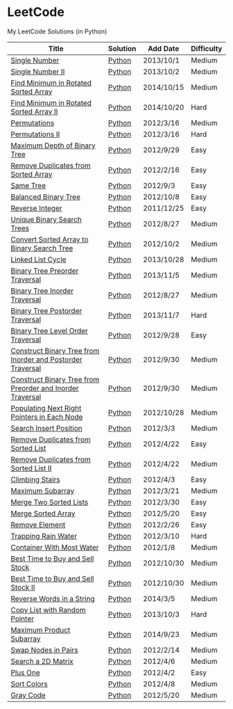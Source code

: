 LeetCode
========

My LeetCode Solutions (in Python)

| Title | Solution | Add Date | Difficulty |
| ----- | -------- | -------- | ---------- |
|[Single Number](https://oj.leetcode.com/problems/single-number/)| [Python](./src/single-number.py)|2013/10/1|Medium|
|[Single Number II](https://oj.leetcode.com/problems/single-number-ii/)| [Python](./src/single-number-ii.py)|2013/10/2|Medium|
|[Find Minimum in Rotated Sorted Array](https://oj.leetcode.com/problems/find-minimum-in-rotated-sorted-array/)| [Python](./src/find-minimum-in-rotated-sorted-array.py)|2014/10/15|Medium|
|[Find Minimum in Rotated Sorted Array II](https://oj.leetcode.com/problems/find-minimum-in-rotated-sorted-array-ii/)| [Python](./src/find-minimum-in-rotated-sorted-array-ii.py)|2014/10/20|Hard|
|[Permutations](https://oj.leetcode.com/problems/permutations/)| [Python](./src/permutations.py)|2012/3/16|Medium|
|[Permutations II](https://oj.leetcode.com/problems/permutations-ii/)| [Python](./src/permutations-ii.py)|2012/3/16|Hard|
|[Maximum Depth of Binary Tree](https://oj.leetcode.com/problems/maximum-depth-of-binary-tree/)| [Python](./src/maximum-depth-of-binary-tree.py)|2012/9/29|Easy|
|[Remove Duplicates from Sorted Array](https://oj.leetcode.com/problems/remove-duplicates-from-sorted-array/)| [Python](./src/remove-duplicates-from-sorted-array.py)|2012/2/16|Easy|
|[Same Tree](https://oj.leetcode.com/problems/same-tree/)| [Python](./src/same-tree.py)|2012/9/3|Easy|
|[Balanced Binary Tree](https://oj.leetcode.com/problems/balanced-binary-tree/)| [Python](./src/balanced-binary-tree.py)|2012/10/8|Easy|
|[Reverse Integer](https://oj.leetcode.com/problems/reverse-integer/)| [Python](./src/reverse-integer.py)|2011/12/25|Easy|
|[Unique Binary Search Trees](https://oj.leetcode.com/problems/unique-binary-search-trees/)| [Python](./src/unique-binary-search-trees.py)|2012/8/27|Medium|
|[Convert Sorted Array to Binary Search Tree](https://oj.leetcode.com/problems/convert-sorted-array-to-binary-search-tree/)| [Python](./src/convert-sorted-array-to-binary-search-tree.py)|2012/10/2|Medium|
|[Linked List Cycle](https://oj.leetcode.com/problems/linked-list-cycle/)| [Python](./src/linked-list-cycle.py)|2013/10/28|Medium|
|[Binary Tree Preorder Traversal](https://oj.leetcode.com/problems/binary-tree-preorder-traversal/)| [Python](./src/binary-tree-preorder-traversal.py)|2013/11/5|Medium|
|[Binary Tree Inorder Traversal](https://oj.leetcode.com/problems/binary-tree-inorder-traversal/)| [Python](./src/binary-tree-inorder-traversal.py)|2012/8/27|Medium|
|[Binary Tree Postorder Traversal](https://oj.leetcode.com/problems/binary-tree-postorder-traversal/)| [Python](./src/binary-tree-postorder-traversal.py)|2013/11/7|Hard|
|[Binary Tree Level Order Traversal](https://oj.leetcode.com/problems/binary-tree-level-order-traversal/)| [Python](./src/binary-tree-level-order-traversal.py)|2012/9/28|Easy|
|[Construct Binary Tree from Inorder and Postorder Traversal](https://oj.leetcode.com/problems/construct-binary-tree-from-inorder-and-postorder-traversal/)| [Python](./src/construct-binary-tree-from-inorder-and-postorder-traversal.py)|2012/9/30|Medium|
|[Construct Binary Tree from Preorder and Inorder Traversal](https://oj.leetcode.com/problems/construct-binary-tree-from-preorder-and-inorder-traversal/)| [Python](./src/construct-binary-tree-from-preorder-and-inorder-traversal.py)|2012/9/30|Medium|
|[Populating Next Right Pointers in Each Node](https://oj.leetcode.com/problems/populating-next-right-pointers-in-each-node/)| [Python](./src/populating-next-right-pointers-in-each-node.py)|2012/10/28|Medium|
|[Search Insert Position](https://oj.leetcode.com/problems/search-insert-position/)| [Python](./src/search-insert-position.py)|2012/3/3|Medium|
|[Remove Duplicates from Sorted List](https://oj.leetcode.com/problems/remove-duplicates-from-sorted-list/)| [Python](./src/remove-duplicates-from-sorted-list.py)|2012/4/22|Easy|
|[Remove Duplicates from Sorted List II](https://oj.leetcode.com/problems/remove-duplicates-from-sorted-list-ii/)| [Python](./src/remove-duplicates-from-sorted-list-ii.py)|2012/4/22|Medium|
|[Climbing Stairs](https://oj.leetcode.com/problems/climbing-stairs/)| [Python](./src/climbing-stairs.py)|2012/4/3|Easy|
|[Maximum Subarray](https://oj.leetcode.com/problems/maximum-subarray/)| [Python](./src/maximum-subarray.py)|2012/3/21|Medium|
|[Merge Two Sorted Lists](https://oj.leetcode.com/problems/merge-two-sorted-lists/)| [Python](./src/merge-two-sorted-lists.py)|2012/3/30|Easy|
|[Merge Sorted Array](https://oj.leetcode.com/problems/merge-sorted-array/)| [Python](./src/merge-sorted-array.py)|2012/5/20|Easy|
|[Remove Element](https://oj.leetcode.com/problems/remove-element/)| [Python](./src/remove-element.py)|2012/2/26|Easy|
|[Trapping Rain Water](https://oj.leetcode.com/problems/trapping-rain-water/)| [Python](./src/trapping-rain-water.py)|2012/3/10|Hard|
|[Container With Most Water](https://oj.leetcode.com/problems/container-with-most-water/)| [Python](./src/container-with-most-water.py)|2012/1/8|Medium|
|[Best Time to Buy and Sell Stock](https://oj.leetcode.com/problems/best-time-to-buy-and-sell-stock/)| [Python](./src/best-time-to-buy-and-sell-stock.py)|2012/10/30|Medium|
|[Best Time to Buy and Sell Stock II](https://oj.leetcode.com/problems/best-time-to-buy-and-sell-stock-ii/)| [Python](./src/best-time-to-buy-and-sell-stock-ii.py)|2012/10/30|Medium|
|[Reverse Words in a String](https://oj.leetcode.com/problems/reverse-words-in-a-string/)| [Python](./src/reverse-words-in-a-string.py)|2014/3/5|Medium|
|[Copy List with Random Pointer ](https://oj.leetcode.com/problems/copy-list-with-random-pointer/)| [Python](./src/copy-list-with-random-pointer.py)|2013/10/3|Hard|
|[Maximum Product Subarray ](https://oj.leetcode.com/problems/maximum-product-subarray/)| [Python](./src/maximum-product-subarray.py)|2014/9/23|Medium|
|[Swap Nodes in Pairs ](https://oj.leetcode.com/problems/swap-nodes-in-pairs/)| [Python](./src/swap-nodes-in-pairs.py)|2012/2/14|Medium|
|[Search a 2D Matrix ](https://oj.leetcode.com/problems/search-a-2d-matrix/)| [Python](./src/search-a-2d-matrix.py)|2012/4/6|Medium|
|[Plus One](https://oj.leetcode.com/problems/plus-one/)| [Python](./src/plus-one.py)|2012/4/2|Easy|
|[Sort Colors](https://oj.leetcode.com/problems/sort-colors/)| [Python](./src/sort-colors.py)|2012/4/8|Medium|
|[Gray Code](https://oj.leetcode.com/problems/gray-code/)| [Python](./src/gray-code.py)|2012/5/20|Medium|